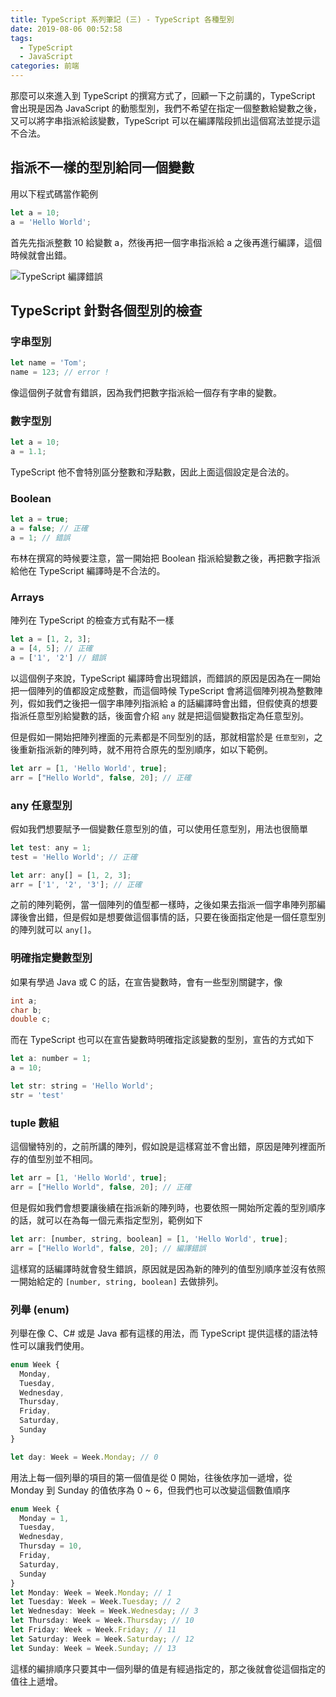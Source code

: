 ```yaml
---
title: TypeScript 系列筆記 (三) - TypeScript 各種型別
date: 2019-08-06 00:52:58
tags: 
  - TypeScript
  - JavaScript
categories: 前端
---
```


那麼可以來進入到 TypeScript 的撰寫方式了，回顧一下之前講的，TypeScript 會出現是因為 JavaScript 的動態型別，我們不希望在指定一個整數給變數之後，又可以將字串指派給該變數，TypeScript 可以在編譯階段抓出這個寫法並提示這不合法。

## 指派不一樣的型別給同一個變數
用以下程式碼當作範例
``` JavaScript
let a = 10;
a = 'Hello World';
```

首先先指派整數 10 給變數 a，然後再把一個字串指派給 a 之後再進行編譯，這個時候就會出錯。

![TypeScript 編譯錯誤](https://firebasestorage.googleapis.com/v0/b/it-blog-a274d.appspot.com/o/tsc%20error.PNG?alt=media&token=6a3ff377-f726-481c-bd9c-4e74665779b1)

## TypeScript 針對各個型別的檢查

### 字串型別
``` JavaScript
let name = 'Tom';
name = 123; // error !
```
像這個例子就會有錯誤，因為我們把數字指派給一個存有字串的變數。

### 數字型別
``` JavaScript
let a = 10;
a = 1.1;
```
TypeScript 他不會特別區分整數和浮點數，因此上面這個設定是合法的。

### Boolean
``` JavaScript
let a = true;
a = false; // 正確  
a = 1; // 錯誤
```
布林在撰寫的時候要注意，當一開始把 Boolean 指派給變數之後，再把數字指派給他在 TypeScript 編譯時是不合法的。

### Arrays
陣列在 TypeScript 的檢查方式有點不一樣

``` JavaScript
let a = [1, 2, 3];
a = [4, 5]; // 正確
a = ['1', '2'] // 錯誤
```
以這個例子來說，TypeScript 編譯時會出現錯誤，而錯誤的原因是因為在一開始把一個陣列的值都設定成整數，而這個時候 TypeScript 會將這個陣列視為整數陣列，假如我們之後把一個字串陣列指派給 a 的話編譯時會出錯，但假使真的想要指派任意型別給變數的話，後面會介紹 `any` 就是把這個變數指定為任意型別。

但是假如一開始把陣列裡面的元素都是不同型別的話，那就相當於是 `任意型別`，之後重新指派新的陣列時，就不用符合原先的型別順序，如以下範例。

``` JavaScript
let arr = [1, 'Hello World', true];
arr = ["Hello World", false, 20]; // 正確
```

### any 任意型別
假如我們想要賦予一個變數任意型別的值，可以使用任意型別，用法也很簡單

``` JavaScript
let test: any = 1;
test = 'Hello World'; // 正確

let arr: any[] = [1, 2, 3];
arr = ['1', '2', '3']; // 正確
```

之前的陣列範例，當一個陣列的值型都一樣時，之後如果去指派一個字串陣列那編譯後會出錯，但是假如是想要做這個事情的話，只要在後面指定他是一個任意型別的陣列就可以 `any[]`。

### 明確指定變數型別
如果有學過 Java 或 C 的話，在宣告變數時，會有一些型別關鍵字，像

``` C
int a;
char b;
double c;
```

而在 TypeScript 也可以在宣告變數時明確指定該變數的型別，宣告的方式如下
``` JavaScript
let a: number = 1;
a = 10;

let str: string = 'Hello World';
str = 'test'
```

### tuple 數組
這個蠻特別的，之前所講的陣列，假如說是這樣寫並不會出錯，原因是陣列裡面所存的值型別並不相同。
``` JavaScript
let arr = [1, 'Hello World', true];
arr = ["Hello World", false, 20]; // 正確
```

但是假如我們會想要讓後續在指派新的陣列時，也要依照一開始所定義的型別順序的話，就可以在為每一個元素指定型別，範例如下

``` JavaScript
let arr: [number, string, boolean] = [1, 'Hello World', true];
arr = ["Hello World", false, 20]; // 編譯錯誤
```

這樣寫的話編譯時就會發生錯誤，原因就是因為新的陣列的值型別順序並沒有依照一開始給定的 `[number, string, boolean]` 去做排列。

### 列舉 (enum)
列舉在像 C、C# 或是 Java 都有這樣的用法，而 TypeScript 提供這樣的語法特性可以讓我們使用。

``` JavaScript
enum Week {
  Monday,
  Tuesday,
  Wednesday,
  Thursday,
  Friday,
  Saturday,
  Sunday
}

let day: Week = Week.Monday; // 0
```

用法上每一個列舉的項目的第一個值是從 0 開始，往後依序加一遞增，從 Monday 到 Sunday 的值依序為 0 ~ 6，但我們也可以改變這個數值順序

``` JavaScript
enum Week {
  Monday = 1,
  Tuesday,
  Wednesday,
  Thursday = 10,
  Friday,
  Saturday,
  Sunday
}
let Monday: Week = Week.Monday; // 1
let Tuesday: Week = Week.Tuesday; // 2
let Wednesday: Week = Week.Wednesday; // 3
let Thursday: Week = Week.Thursday; // 10
let Friday: Week = Week.Friday; // 11
let Saturday: Week = Week.Saturday; // 12
let Sunday: Week = Week.Sunday; // 13
```

這樣的編排順序只要其中一個列舉的值是有經過指定的，那之後就會從這個指定的值往上遞增。
